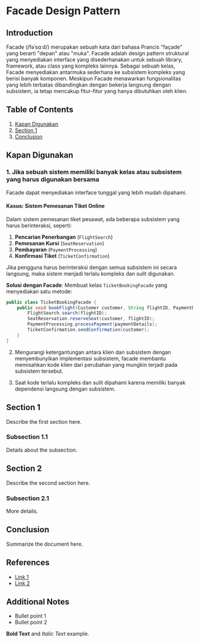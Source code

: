 # Facade Design Pattern

## Introduction
Facade (/fəˈsɑːd/) merupakan sebuah kata dari bahasa Prancis "façade" yang berarti "depan" atau "muka". Facade adalah design pattern struktural yang menyediakan interface yang disederhanakan untuk sebuah library, framework, atau class yang kompleks lainnya. Sebagai sebuah kelas, Facade menyediakan antarmuka sederhana ke subsistem kompleks yang berisi banyak komponen. Meskipun Facade menawarkan fungsionalitas yang lebih terbatas dibandingkan dengan bekerja langsung dengan subsistem, ia tetap mencakup fitur-fitur yang hanya dibutuhkan oleh klien.

## Table of Contents
1. [Kapan Digunakan](#kapan-digunakan)
2. [Section 1](#section-1)
3. [Conclusion](#conclusion)

## Kapan Digunakan
### 1. Jika sebuah sistem memiliki banyak kelas atau subsistem yang harus digunakan bersama
Facade dapat menyediakan interface tunggal yang lebih mudah dipahami.

#### Kasus: Sistem Pemesanan Tiket Online
Dalam sistem pemesanan tiket pesawat, ada beberapa subsistem yang harus berinteraksi, seperti:

1. **Pencarian Penerbangan** (`FlightSearch`)
2. **Pemesanan Kursi** (`SeatReservation`)
3. **Pembayaran** (`PaymentProcessing`)
4. **Konfirmasi Tiket** (`TicketConfirmation`)

Jika pengguna harus berinteraksi dengan semua subsistem ini secara langsung, maka sistem menjadi terlalu kompleks dan sulit digunakan. 

**Solusi dengan Facade**: Membuat kelas `TicketBookingFacade` yang menyediakan satu metode:
```java
public class TicketBookingFacade {
    public void bookFlight(Customer customer, String flightID, PaymentDetails paymentDetails) {
        FlightSearch.search(flightID);
        SeatReservation.reserveSeat(customer, flightID);
        PaymentProcessing.processPayment(paymentDetails);
        TicketConfirmation.sendConfirmation(customer);
    }
}
```

2. Mengurangi ketergantungan antara klien dan subsistem dengan menyembunyikan implementasi subsistem, facade membantu memisahkan kode klien dari perubahan yang mungkin terjadi pada subsistem tersebut.

3. Saat kode terlalu kompleks dan sulit dipahami karena memiliki banyak dependensi langsung dengan subsistem.

## Section 1
Describe the first section here.

### Subsection 1.1
Details about the subsection.

## Section 2
Describe the second section here.

### Subsection 2.1
More details.

## Conclusion
Summarize the document here.

## References
- [Link 1](https://example.com)
- [Link 2](https://example.com)

## Additional Notes
- Bullet point 1
- Bullet point 2

**Bold Text** and *Italic Text* example.




